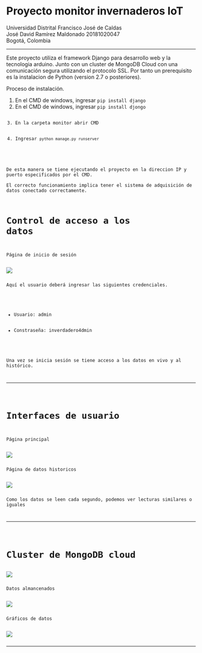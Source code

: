 # Proyecto monitor invernaderos IoT
Universidad Distrital Francisco José de Caldas  
José David Ramírez Maldonado 20181020047  
Bogotá, Colombia

<hr>

Este proyecto utiliza el framework Django para desarrollo web y la tecnologia arduino.
Junto con un cluster de MongoDB Cloud con una comunicación segura utilizando el protocolo SSL.
Por tanto un prerequisito es la instalacion de Python (version 2.7 o posteriores).

Proceso de instalación.  

<ol>
  <li>En el CMD de windows, ingresar <code>pip install django</code></li>
  <li>En el CMD de windows, ingresar <code>pip install djongo</li>
  <li>En la carpeta monitor abrir CMD</li>
  <li>Ingresar <code>python manage.py runserver</code></li>
</ol>

De esta manera se tiene ejecutando el proyecto en la direccion IP y puerto especificados por el CMD.  
El correcto funcionamiento implica tener el sistema de adquisición de datos conectado correctamente.  

# Control de acceso a los datos

Página de inicio de sesión


<img src="https://i.ibb.co/XxSfMK3/login.png" align="left"/>


Aquí el usuario deberá ingresar las siguientes credenciales.

<ul>
  <li>Usuario: admin</li>
  <li>Constraseña: inverdadero4dmin</li>
</ul>

Una vez se inicia sesión se tiene acceso a los datos en vivo y al histórico.

<hr>

# Interfaces de usuario    
Página principal    


<img src="https://i.ibb.co/12F0N4P/UI-1.png" align="left"/>   

Página de datos historicos   


<img src="https://i.ibb.co/85PX1x3/UI-2.png" align="left"/>  

Como los datos se leen cada segundo, podemos ver lecturas similares o iguales  

<hr>

# Cluster de MongoDB cloud  
<img src="https://i.ibb.co/vsGJpXS/DB-1.png" align="left"/>  

Datos almancenados   


<img src="https://i.ibb.co/THTLxYp/DB-2.png" align="left"/>

Gráficos de datos


<img src="https://i.ibb.co/8c6xQFf/Opera-Snapshot-2021-02-23-095353-charts-mongodb-com.png" align="left"/>

<hr>

